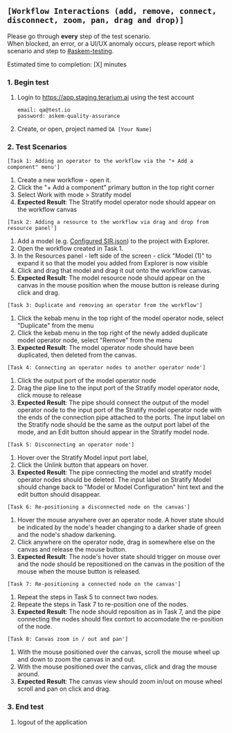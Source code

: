 ## `[Workflow Interactions (add, remove, connect, disconnect, zoom, pan, drag and drop)]`
Please go through __every__ step of the test scenario.\
When blocked, an error, or a UI/UX anomaly occurs, please report which scenario and step to [\#askem-testing](https://unchartedsoftware.slack.com/archives/C06FGLXB2CE).

Estimated time to completion: [X] minutes

### 1. Begin test 
1. Login to https://app.staging.terarium.ai using the test account
    ```
    email: qa@test.io
    password: askem-quality-assurance
    ```
2. Create, or open, project named `QA [Your Name]`

### 2. Test Scenarios

`[Task 1: Adding an operator to the workflow via the "+ Add a component" menu']`
1. Create a new workflow - open it.
2. Click the "+ Add a component" primary button in the top right corner
3. Select Work with mode > Stratify model
4. __Expected Result__: The Stratify model operator node should appear on the workflow canvas

`[Task 2: Adding a resource to the workflow via drag and drop from resource panel']`
1. Add a model (e.g. [Configured SIR.json](https://github.com/DARPA-ASKEM/terarium/blob/main/testing/data/Configured%20SIR.json)) to the project with Explorer.
2. Open the workflow created in Task 1.
3. In the Resources panel - left side of the screen - click "Model (1)" to expand it so that the model you added from Explorer is now visible
3. Click and drag that model and drag it out onto the workflow canvas.
4. __Expected Result__: The model resource node should appear on the canvas in the mouse position when the mouse button is release during click and drag.

`[Task 3: Duplicate and removing an operator from the workflow']`
1. Click the kebab menu in the top right of the model operator node, select "Duplicate" from the menu
2. Click the kebab menu in the top right of the newly added duplicate model operator node, select "Remove" from the menu
3. __Expected Result__: The model operator node should have been duplicated, then deleted from the canvas.

`[Task 4: Connecting an operator nodes to another operator node']`
1. Click the output port of the model operator node
2. Drag the pipe line to the input port of the Stratify model operator node, click mouse to release
3. __Expected Result__: The pipe should connect the output of the model operator node to the input port of the Stratify model operator node with the ends of the connection pipe attached to the ports. The input label on the Stratify node should be the same as the output port label of the mode, and an Edit button should appear in the Stratify model node.

`[Task 5: Disconnecting an operator node']`
1. Hover over the Stratify Model input port label, 
2. Click the Unlink button that appears on hover.
3. __Expected Result__: The pipe connecting the model and stratify model operator nodes should be deleted. The input label on Stratify Model should change back to "Model or Model Configuration" hint text and the edit button should disappear.

`[Task 6: Re-positioning a disconnected node on the canvas']`
1. Hover the mouse anywhere over an operator node. A hover state should be indicated by the node's header changing to a darker shade of green and the node's shadow darkening.
2. Click anywhere on the operator node, drag in somewhere else on the canvas and release the mouse button.
3. __Expected Result__: The node's hover state should trigger on mouse over and the node should be repositioned on the canvas in the position of the mouse when the mouse button is released.

`[Task 7: Re-positioning a connected node on the canvas']`
1. Repeat the steps in Task 5 to connect two nodes.
2. Repeate the steps in Task 7 to re-position one of the nodes.
3. __Expected Result__: The node should reposition as in Task 7, and the pipe connecting the nodes should flex contort to accomodate the re-position of the node.

`[Task 8: Canvas zoom in / out and pan']`
1. With the mouse positioned over the canvas, scroll the mouse wheel up and down to zoom the canvas in and out.
2. With the mouse positioned over the canvas, click and drag the mouse around.
3. __Expected Result__: The canvas view should zoom in/out on mouse wheel scroll and pan on click and drag.

### 3. End test
1. logout of the application 
